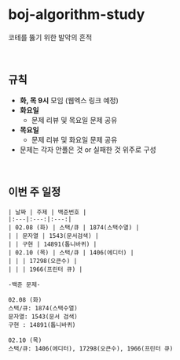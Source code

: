 # boj-algorithm-study
코테를 뚫기 위한 발악의 흔적

<br/>

## 규칙
- **화, 목 9시** 모임 (웹엑스 링크 예정)
- **화요일**
  - 문제 리뷰 및 목요일 문제 공유
- **목요일**
  - 문제 리뷰 및 화요일 문제 공유
- 문제는 각자 안풀은 것 or 실패한 것 위주로 구성

<br/>

## 이번 주 일정
```
| 날짜 | 주제 | 백준번호 |
|:---|:---:|:---:|
| 02.08 (화) | 스택/큐 | 1874(스택수열) |
| | 문자열 | 1543(문서검색) |
| | 구현 | 14891(톱니바퀴) |
| 02.10 (목) | 스택/큐 | 1406(에디터) |
| | | 17298(오큰수) |
| | | 1966(프린터 큐) |

-백준 문제-

02.08 (화)
스택/큐: 1874(스택수열)
문자열: 1543(문서 검색)
구현 : 14891(톱니바퀴)

02.10 (목)
스택/큐: 1406(에디터), 17298(오큰수), 1966(프린터 큐)
```
